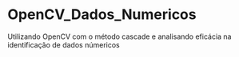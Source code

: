 # OpenCV_Dados_Numericos
 Utilizando OpenCV com o método cascade e analisando eficácia na identificação de dados númericos
